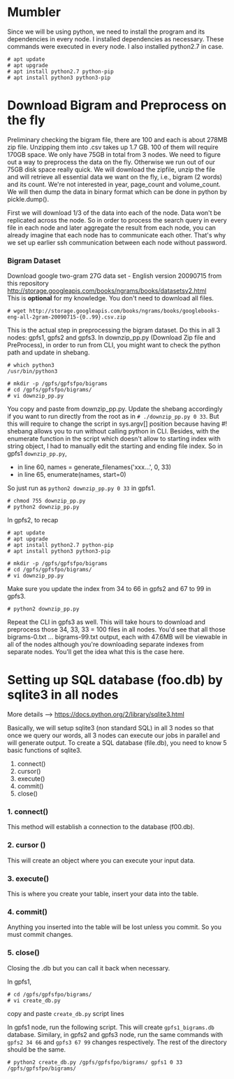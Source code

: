 # Mumbler 

Since we will be using python, we need to install the program and its dependencies in every node. I installed dependencies as necessary. These commands were executed in every node. I also installed python2.7 in case. 
```
# apt update
# apt upgrade
# apt install python2.7 python-pip
# apt install python3 python3-pip
```

# Download Bigram and Preprocess on the fly

Preliminary checking the bigram file, there are 100 and each is about 278MB zip file. Unzipping them into .csv takes up 1.7 GB. 100 of them will require 170GB space. We only have 75GB in total from 3 nodes. We need to figure out a way to preprocess the data on the fly. Otherwise we run out of our 75GB disk space really quick. We will download the zipfile, unzip the file and will retrieve all essential data we want on the fly, i.e., bigram (2 words) and its count. We're not interested in year, page_count and volume_count. We will then dump the data in binary format which can be done in python by pickle.dump(). 

First we will download 1/3 of the data into each of the node. Data won't be replicated across the node. So in order to process the search query in every file in each node and later aggregate the result from each node, you can already imagine that each node has to communicate each other. That's why we set up earlier ssh communication between each node without password. 

### Bigram Dataset

Download google two-gram 27G data set - English version 20090715 from this repository  
http://storage.googleapis.com/books/ngrams/books/datasetsv2.html  
This is **optional** for my knowledge. You don't need to download all files. 
```
# wget http://storage.googleapis.com/books/ngrams/books/googlebooks-eng-all-2gram-20090715-{0..99}.csv.zip
```

This is the actual step in preprocessing the bigram dataset. Do this in all 3 nodes: gpfs1, gpfs2 and gpfs3. In downzip_pp.py (Download Zip file and PreProcess), in order to run from CLI, you might want to check the python path and update in shebang. 
```
# which python3
/usr/bin/python3

# mkdir -p /gpfs/gpfsfpo/bigrams
# cd /gpfs/gpfsfpo/bigrams/
# vi downzip_pp.py
```
You copy and paste from downzip_pp.py. Update the shebang accordingly if you want to run directly from the root as in `# ./downzip_pp.py 0 33`. But this will require to change the script in sys.argv[] position because having #! shebang allows you to run without calling python in CLI. Besides, with the enumerate function in the script which doesn't allow to starting index with string object, I had to manually edit the starting and ending file index. So in gpfs1 `downzip_pp.py`,  
- in line 60, names = generate_filenames('xxx...', 0, 33)    
- in line 65, enumerate(names, start=0)  

So just run as `python2 downzip_pp.py 0 33` in gpfs1.  
```
# chmod 755 downzip_pp.py
# python2 downzip_pp.py
```
In gpfs2, to recap
```
# apt update
# apt upgrade
# apt install python2.7 python-pip
# apt install python3 python3-pip

# mkdir -p /gpfs/gpfsfpo/bigrams
# cd /gpfs/gpfsfpo/bigrams/
# vi downzip_pp.py
```
Make sure you update the index from 34 to 66 in gpfs2 and 67 to 99 in gpfs3. 
```
# python2 downzip_pp.py 
```
Repeat the CLI in gpfs3 as well. This will take hours to download and preprocess those 34, 33, 33 = 100 files in all nodes. You'd see that all those bigrams-0.txt ... bigrams-99.txt output, each with 47.6MB will be viewable in all of the nodes although you're downloading separate indexes from separate nodes. You'll get the idea what this is the case here. 

# Setting up SQL database (foo.db) by sqlite3 in all nodes
More details --> https://docs.python.org/2/library/sqlite3.html  

Basically, we will setup sqlite3 (non standard SQL) in all 3 nodes so that once we query our words, all 3 nodes can execute our jobs in parallel and will generate output. To create a SQL database (file.db), you need to know 5 basic functions of sqlite3. 

1. connect()  
2. cursor()  
3. execute()  
4. commit()  
5. close()  

### 1. connect()
This method will establish a connection to the database (f00.db). 

### 2. cursor ()
This will create an object where you can execute your input data. 

### 3. execute() 
This is where you create your table, insert your data into the table. 

### 4. commit()
Anything you inserted into the table will be lost unless you commit. So you must commit changes. 

### 5. close()
Closing the .db but you can call it back when necessary. 

In gpfs1, 
```
# cd /gpfs/gpfsfpo/bigrams/
# vi create_db.py
```
copy and paste `create_db.py` script lines

In gpfs1 node, run the following script. This will create `gpfs1_bigrams.db` database. Similary, in gpfs2 and gpfs3 node, run the same commands with `gpfs2 34 66` and `gpfs3 67 99` changes respectively. The rest of the directory should be the same. 
```
# python2 create_db.py /gpfs/gpfsfpo/bigrams/ gpfs1 0 33 /gpfs/gpfsfpo/bigrams/
```





